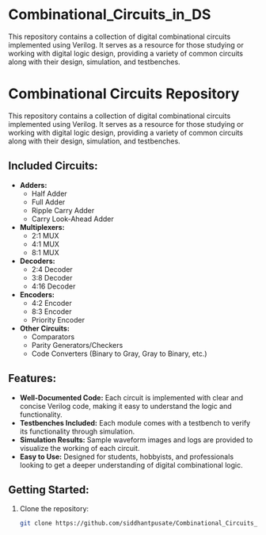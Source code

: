 # Combinational_Circuits_in_DS
This repository contains a collection of digital combinational circuits implemented using Verilog. It serves as a resource for those studying or working with digital logic design, providing a variety of common circuits along with their design, simulation, and testbenches.


# Combinational Circuits Repository

This repository contains a collection of digital combinational circuits implemented using Verilog. It serves as a resource for those studying or working with digital logic design, providing a variety of common circuits along with their design, simulation, and testbenches.

## Included Circuits:
- **Adders:**
  - Half Adder
  - Full Adder
  - Ripple Carry Adder
  - Carry Look-Ahead Adder
- **Multiplexers:**
  - 2:1 MUX
  - 4:1 MUX
  - 8:1 MUX
- **Decoders:**
  - 2:4 Decoder
  - 3:8 Decoder
  - 4:16 Decoder
- **Encoders:**
  - 4:2 Encoder
  - 8:3 Encoder
  - Priority Encoder
- **Other Circuits:**
  - Comparators
  - Parity Generators/Checkers
  - Code Converters (Binary to Gray, Gray to Binary, etc.)

## Features:
- **Well-Documented Code:** Each circuit is implemented with clear and concise Verilog code, making it easy to understand the logic and functionality.
- **Testbenches Included:** Each module comes with a testbench to verify its functionality through simulation.
- **Simulation Results:** Sample waveform images and logs are provided to visualize the working of each circuit.
- **Easy to Use:** Designed for students, hobbyists, and professionals looking to get a deeper understanding of digital combinational logic.

## Getting Started:
1. Clone the repository:
   ```bash
   git clone https://github.com/siddhantpusate/Combinational_Circuits_in_DS.git
